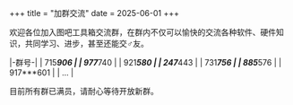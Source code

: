 +++
title = "加群交流"
date = 2025-06-01
+++

欢迎各位加入图吧工具箱交流群，在群内不仅可以愉快的交流各种软件、硬件知识，共同学习、进步，甚至还能交♂友。

|-群号-|
| 715***906 |
| 977***740 |
| 921***580 |
| 247***443 |
| 731***756 |
| 885***576 |
| 917***601 |
| ... |

目前所有群已满员，请耐心等待开放新群。
